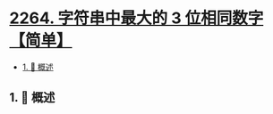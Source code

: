 # [2264. 字符串中最大的 3 位相同数字【简单】](https://github.com/tnotesjs/TNotes.leetcode/tree/main/notes/2264.%20%E5%AD%97%E7%AC%A6%E4%B8%B2%E4%B8%AD%E6%9C%80%E5%A4%A7%E7%9A%84%203%20%E4%BD%8D%E7%9B%B8%E5%90%8C%E6%95%B0%E5%AD%97%E3%80%90%E7%AE%80%E5%8D%95%E3%80%91)

<!-- region:toc -->

- [1. 📝 概述](#1--概述)

<!-- endregion:toc -->

## 1. 📝 概述
